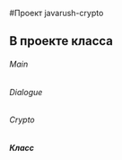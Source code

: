 #Проект javarush-crypto

## В проекте класса

###### Main
###### Dialogue
###### Crypto

##### Класс 

